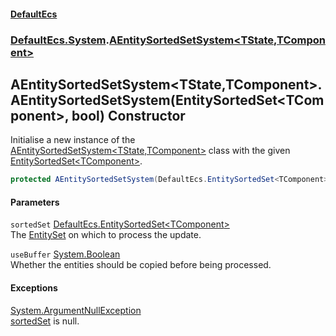 #### [DefaultEcs](DefaultEcs.md 'DefaultEcs')
### [DefaultEcs.System](DefaultEcs.md#DefaultEcs_System 'DefaultEcs.System').[AEntitySortedSetSystem&lt;TState,TComponent&gt;](AEntitySortedSetSystem_TState_TComponent_.md 'DefaultEcs.System.AEntitySortedSetSystem&lt;TState,TComponent&gt;')
## AEntitySortedSetSystem&lt;TState,TComponent&gt;.AEntitySortedSetSystem(EntitySortedSet&lt;TComponent&gt;, bool) Constructor
Initialise a new instance of the [AEntitySortedSetSystem&lt;TState,TComponent&gt;](AEntitySortedSetSystem_TState_TComponent_.md 'DefaultEcs.System.AEntitySortedSetSystem&lt;TState,TComponent&gt;') class with the given [EntitySortedSet&lt;TComponent&gt;](EntitySortedSet_TComponent_.md 'DefaultEcs.EntitySortedSet&lt;TComponent&gt;').  
```csharp
protected AEntitySortedSetSystem(DefaultEcs.EntitySortedSet<TComponent> sortedSet, bool useBuffer);
```
#### Parameters
<a name='DefaultEcs_System_AEntitySortedSetSystem_TState_TComponent__AEntitySortedSetSystem(DefaultEcs_EntitySortedSet_TComponent__bool)_sortedSet'></a>
`sortedSet` [DefaultEcs.EntitySortedSet&lt;](EntitySortedSet_TComponent_.md 'DefaultEcs.EntitySortedSet&lt;TComponent&gt;')[TComponent](AEntitySortedSetSystem_TState_TComponent_.md#DefaultEcs_System_AEntitySortedSetSystem_TState_TComponent__TComponent 'DefaultEcs.System.AEntitySortedSetSystem&lt;TState,TComponent&gt;.TComponent')[&gt;](EntitySortedSet_TComponent_.md 'DefaultEcs.EntitySortedSet&lt;TComponent&gt;')  
The [EntitySet](EntitySet.md 'DefaultEcs.EntitySet') on which to process the update.
  
<a name='DefaultEcs_System_AEntitySortedSetSystem_TState_TComponent__AEntitySortedSetSystem(DefaultEcs_EntitySortedSet_TComponent__bool)_useBuffer'></a>
`useBuffer` [System.Boolean](https://docs.microsoft.com/en-us/dotnet/api/System.Boolean 'System.Boolean')  
Whether the entities should be copied before being processed.
  
#### Exceptions
[System.ArgumentNullException](https://docs.microsoft.com/en-us/dotnet/api/System.ArgumentNullException 'System.ArgumentNullException')  
[sortedSet](AEntitySortedSetSystem_TState_TComponent__AEntitySortedSetSystem(EntitySortedSet_TComponent__bool).md#DefaultEcs_System_AEntitySortedSetSystem_TState_TComponent__AEntitySortedSetSystem(DefaultEcs_EntitySortedSet_TComponent__bool)_sortedSet 'DefaultEcs.System.AEntitySortedSetSystem&lt;TState,TComponent&gt;.AEntitySortedSetSystem(DefaultEcs.EntitySortedSet&lt;TComponent&gt;, bool).sortedSet') is null.
